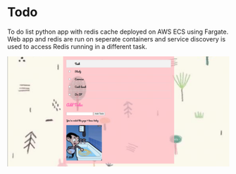 # Todo
To do list python app with redis cache deployed on AWS ECS using Fargate. Web app and redis are run on seperate containers and service discovery is used to access Redis running in a different task.

![Preview](https://github.com/jhanaviB/Todo/blob/main/Todo.PNG)


